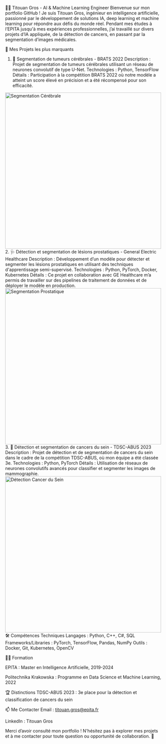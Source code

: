 👨‍💻 Titouan Gros - AI & Machine Learning Engineer
Bienvenue sur mon portfolio GitHub ! Je suis Titouan Gros, ingénieur en intelligence artificielle, passionné par le développement de solutions IA, deep learning et machine learning pour répondre aux défis du monde réel. Pendant mes études à l’EPITA jusqu'à mes expériences professionnelles, j’ai travaillé sur divers projets d’IA appliquée, de la détection de cancers, en passant par la segmentation d’images médicales.

📂 Mes Projets les plus marquants
1. 🧠 Segmentation de tumeurs cérébrales - BRATS 2022
Description : Projet de segmentation de tumeurs cérébrales utilisant un réseau de neurones convolutif de type U-Net.
Technologies : Python, TensorFlow
Détails : Participation à la compétition BRATS 2022 où notre modèle a atteint un score élevé en précision et a été récompensé pour son efficacité.
<img src="https://www.aquaportail.com/pictures2105/substance-grise.jpg" alt="Segmentation Cérébrale" width="500">
2. 🩺 Détection et segmentation de lésions prostatiques - General Electric Healthcare
Description : Développement d’un modèle pour détecter et segmenter les lésions prostatiques en utilisant des techniques d'apprentissage semi-supervisé.
Technologies : Python, PyTorch, Docker, Kubernetes
Détails : Ce projet en collaboration avec GE Healthcare m’a permis de travailler sur des pipelines de traitement de données et de déployer le modèle en production.
<img src="https://prostatecancercenternyc.com/wp-content/uploads/2020/09/tesla-multiparametric-MRI.jpg" alt="Segmentation Prostatique" width="500">
3. 🧬 Détection et segmentation de cancers du sein - TDSC-ABUS 2023
Description : Projet de détection et de segmentation de cancers du sein dans le cadre de la compétition TDSC-ABUS, où mon équipe a été classée 3e.
Technologies : Python, PyTorch
Détails : Utilisation de réseaux de neurones convolutifs avancés pour classifier et segmenter les images de mammographie.
<img src="https://miro.medium.com/v2/resize:fit:1400/1*DVtYTGpEVxtsOWcu560rLw.jpeg" alt="Détection Cancer du Sein" width="500">
🛠️ Compétences Techniques
Langages : Python, C++, C#, SQL
Frameworks/Libraries : PyTorch, TensorFlow, Pandas, NumPy
Outils : Docker, Git, Kubernetes, OpenCV

👨‍🏫 Formation

EPITA : Master en Intelligence Artificielle, 2019-2024

Politechnika Krakowska : Programme en Data Science et Machine Learning, 2022

🏆 Distinctions
TDSC-ABUS 2023 : 3e place pour la détection et classification de cancers du sein

📫 Me Contacter
Email : titouan.gros@epita.fr

LinkedIn : Titouan Gros

Merci d’avoir consulté mon portfolio ! N'hésitez pas à explorer mes projets et à me contacter pour toute question ou opportunité de collaboration. 🚀

